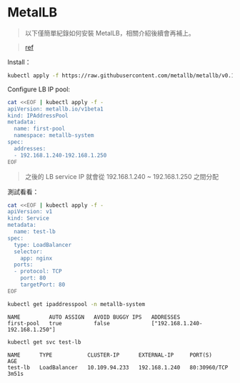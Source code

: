 # MetalLB

> 以下僅簡單紀錄如何安裝 MetalLB，相關介紹後續會再補上。

> [ref](https://metallb.io/installation/)

Install：

```bash
kubectl apply -f https://raw.githubusercontent.com/metallb/metallb/v0.14.9/config/manifests/metallb-frr.yaml
```

Configure LB IP pool:

```bash
cat <<EOF | kubectl apply -f -
apiVersion: metallb.io/v1beta1
kind: IPAddressPool
metadata:
  name: first-pool
  namespace: metallb-system
spec:
  addresses:
  - 192.168.1.240-192.168.1.250
EOF
```

> 之後的 LB service IP 就會從 192.168.1.240 ~ 192.168.1.250 之間分配

測試看看：

```bash
cat <<EOF | kubectl apply -f -
apiVersion: v1
kind: Service
metadata:
  name: test-lb
spec:
  type: LoadBalancer    
  selector:
    app: nginx
  ports:
  - protocol: TCP
    port: 80    
    targetPort: 80
EOF
```
```bash
kubectl get ipaddresspool -n metallb-system
```
```text
NAME         AUTO ASSIGN   AVOID BUGGY IPS   ADDRESSES
first-pool   true          false             ["192.168.1.240-192.168.1.250"]
```

```bash
kubectl get svc test-lb
```
```text
NAME      TYPE           CLUSTER-IP      EXTERNAL-IP     PORT(S)        AGE
test-lb   LoadBalancer   10.109.94.233   192.168.1.240   80:30960/TCP   3m51s
```
